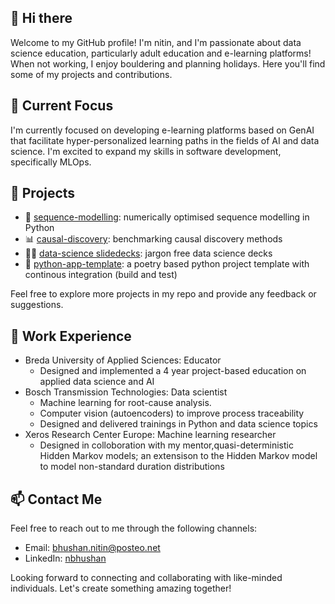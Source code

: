 ## 👋 Hi there 

Welcome to my GitHub profile! I'm nitin, and I'm passionate about data science education, particularly adult education and e-learning platforms! 
When not working, I enjoy bouldering and planning holidays. Here you'll find some of my projects and contributions.

## 🌱 Current Focus

I'm currently focused on developing e-learning platforms based on GenAI that facilitate hyper-personalized learning paths in the fields of AI and data science.
I'm excited to expand my skills in software development, specifically MLOps.

## 🚀 Projects

- 🐍 [sequence-modelling](https://github.com/nbhushan/sequence-modelling): numerically optimised sequence modelling in Python
- 📊 [causal-discovery](https://github.com/nbhushan/causal-discovery): benchmarking causal discovery methods 
- 👨‍🏫 [data-science slidedecks](https://github.com/nbhushan/data-science-slidedecks/tree/main/Explainable%20AI): jargon free data science decks
- 🔨 [python-app-template](https://github.com/nbhushan/python-poetry-CI-template): a poetry based python project template with continous integration (build and test)
  
Feel free to explore more projects in my repo and provide any feedback or suggestions.

## 💼 Work Experience

- Breda University of Applied Sciences: Educator
  - Designed and implemented a 4 year project-based education on applied data science and AI
- Bosch Transmission Technologies: Data scientist
  - Machine learning for root-cause analysis.
  - Computer vision (autoencoders) to improve process traceability
  - Designed and delivered trainings in Python and data science topics
- Xeros Research Center Europe: Machine learning researcher
  - Designed in colloboration with my mentor,quasi-deterministic Hidden Markov models; an extensison to the Hidden Markov model to model non-standard duration distributions
 
## 📫 Contact Me

Feel free to reach out to me through the following channels:

- Email: [bhushan.nitin@posteo.net](mailto:bhushan.nitin@posteo.net)
- LinkedIn: [nbhushan](https://www.linkedin.com/in/bhushannitin/)

Looking forward to connecting and collaborating with like-minded individuals. Let's create something amazing together!

